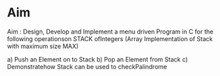 # Aim 

Aim : Design, Develop and Implement a menu driven Program in C for the
following operationson STACK ofIntegers (Array Implementation of Stack with maximum size MAX)

a) Push an Element on to Stack
b) Pop an Element from Stack
c) Demonstratehow Stack can be used to checkPalindrome
